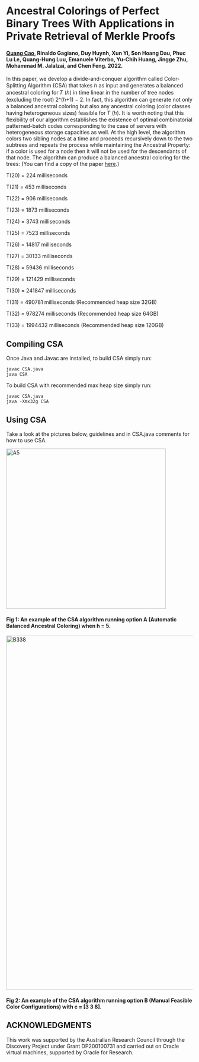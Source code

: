 # Ancestral Colorings of Perfect Binary Trees With Applications in Private Retrieval of Merkle Proofs

#### [Quang Cao](https://www.linkedin.com/in/nhat-quang-cao-26786a1a6/), Rinaldo Gagiano, Duy Huynh, Xun Yi, Son Hoang Dau, Phuc Lu Le, Quang-Hung Luu, Emanuele Viterbo, Yu-Chih Huang, Jingge Zhu, Mohammad M. Jalalzai, and Chen Feng. 2022.

In this paper, we develop a divide-and-conquer algorithm called Color-Splitting Algorithm (CSA) that takes ℎ as input and generates a balanced ancestral coloring for 𝑇 (ℎ) in time linear in the number of tree nodes (excluding the root) 2^(ℎ+1) − 2. In fact, this algorithm can generate not only a balanced ancestral coloring but also any ancestral coloring (color classes having heterogeneous sizes) feasible for 𝑇 (ℎ). It is worth noting that this flexibility of our algorithm establishes the existence of optimal combinatorial patterned-batch codes corresponding to the case of servers with heterogeneous storage capacities as well. At the high level, the algorithm colors two sibling nodes at a time and proceeds recursively down to the two subtrees and repeats the process while maintaining the Ancestral Property: if a color is used for a node then it will not be used for the descendants of that node. The algorithm can produce a balanced ancestral coloring for the trees: (You can find a copy of the paper [here](https://www.linkedin.com/in/nhat-quang-cao-26786a1a6/).)

T(20) = 224 milliseconds

T(21) = 453 milliseconds

T(22) = 906 milliseconds

T(23) = 1873 milliseconds 

T(24) = 3743 milliseconds

T(25) = 7523 milliseconds 

T(26) = 14817 milliseconds 

T(27) = 30133 milliseconds

T(28) = 59436 milliseconds

T(29) = 121429 milliseconds 

T(30) = 241847 milliseconds 

T(31) = 490781 milliseconds (Recommended heap size 32GB)

T(32) = 978274 milliseconds (Recommended heap size 64GB)

T(33) = 1994432 milliseconds (Recommended heap size 120GB)

## Compiling CSA
Once Java and Javac are installed, to build CSA simply run:

    javac CSA.java
    java CSA

To build CSA with recommended max heap size simply run:

    javac CSA.java
    java -Xmx32g CSA

## Using CSA

Take a look at the pictures below, guidelines and in CSA.java comments for how to use CSA.  

<img width="431" alt="A5" src="https://user-images.githubusercontent.com/87842051/160220129-aa155edb-a867-4153-b168-4facce9755ef.png">

#### Fig 1: An example of the CSA algorithm running option A (Automatic Balanced Ancestral Coloring) when h = 5.


<img width="953" alt="B338" src="https://user-images.githubusercontent.com/87842051/160220177-92906580-1794-4407-8657-4662310e2424.png">

#### Fig 2: An example of the CSA algorithm running option B (Manual Feasible Color Configurations) with c = [3 3 8].


## ACKNOWLEDGMENTS
This work was supported by the Australian Research Council through the Discovery Project under Grant DP200100731 and carried out on Oracle virtual machines, supported by Oracle for Research.
